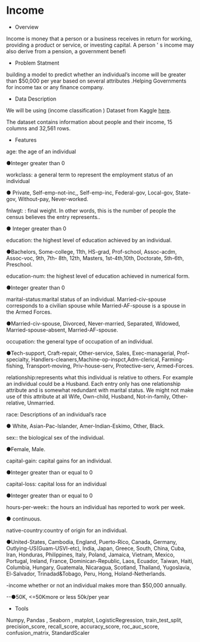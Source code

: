 # Income





- Overview

Income is money that a person or a business receives in return for working, providing a product or service, or investing capital. A person ' s income may also derive from a pension, a government benefi




- Problem Statment

building a model to predict whether an individual’s income will be greater than $50,000 per year based on several attributes .Helping Governments for income tax or any finance company.



- Data Description 

We will be using (income classification ) Dataset from Kaggle [here](https://www.kaggle.com/lodetomasi1995/income-classification/code).

The dataset contains information about people and their income, 15 columns and 32,561 rows.



- Features 

age: the age of an individual

●Integer greater than 0

workclass: a general term to represent the employment status of an individual

● Private, Self-emp-not-inc,, Self-emp-inc, Federal-gov, Local-gov, State-gov, Without-pay, Never-worked.

fnlwgt: : final weight. In other words, this is the number of people the census believes the entry represents..

● Integer greater than 0

education: the highest level of education achieved by an individual.

●Bachelors, Some-college, 11th, HS-grad, Prof-school, Assoc-acdm, Assoc-voc, 9th, 7th- 8th, 12th, Masters, 1st-4th,10th, Doctorate, 5th-6th, Preschool.

education-num: the highest level of education achieved in numerical form.

●Integer greater than 0

marital-status:marital status of an individual. Married-civ-spouse corresponds to a civilian spouse while Married-AF-spouse is a spouse in the Armed Forces.

●Married-civ-spouse, Divorced, Never-married, Separated, Widowed, Married-spouse-absent, Married-AF-spouse.

occupation: the general type of occupation of an individual.

●Tech-support, Craft-repair, Other-service, Sales, Exec-managerial, Prof-specialty, Handlers-cleaners,Machine-op-inspct,Adm-clerical, Farming-fishing, Transport-moving, Priv-house-serv, Protective-serv, Armed-Forces.

relationship:represents what this individual is relative to others. For example an individual could be a Husband. Each entry only has
one relationship attribute and is somewhat redundant with marital status. We might not make use of this attribute at all Wife, Own-child, Husband, Not-in-family, Other-relative, Unmarried.

race: Descriptions of an individual’s race 

● White, Asian-Pac-Islander, Amer-Indian-Eskimo, Other, Black.

sex:: the biological sex of the individual. 

●Female, Male.

capital-gain: capital gains for an individual.

●Integer greater than or equal to 0

capital-loss: capital loss for an individual

●Integer greater than or equal to 0

hours-per-week:: the hours an individual has reported to work per week.

● continuous.

native-country:country of origin for an individual.

●United-States, Cambodia, England, Puerto-Rico, Canada, Germany, Outlying-US(Guam-USVI-etc), India, Japan, Greece,
South, China, Cuba, Iran, Honduras, Philippines, Italy, Poland, Jamaica, Vietnam, Mexico, Portugal, Ireland, France,
Dominican-Republic, Laos, Ecuador, Taiwan, Haiti, Columbia, Hungary, Guatemala, Nicaragua, Scotland, Thailand,
Yugoslavia, El-Salvador, Trinadad&Tobago, Peru, Hong, Holand-Netherlands.

-income whether or not an individual makes more than $50,000 annually.

--●50K, <=50Kmore or less 50k/per year






- Tools 

Numpy, Pandas , Seaborn , matplot, LogisticRegression, train_test_split, precision_score, recall_score, accuracy_score, roc_auc_score, confusion_matrix, StandardScaler
